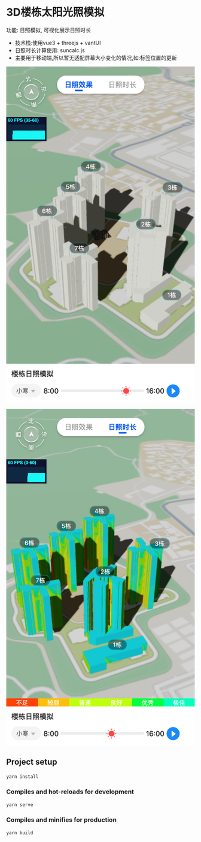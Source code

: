 # 3D楼栋太阳光照模拟
功能: 日照模拟, 可视化展示日照时长

- 技术栈:使用vue3 + threejs + vantUI
- 日照时长计算使用: suncalc.js
- 主要用于移动端,所以暂无适配屏幕大小变化的情况,如:标签位置的更新

![img](public/readme/effect.png)


![img](public/readme/time.png)


## Project setup

```
yarn install
```

### Compiles and hot-reloads for development

```
yarn serve
```

### Compiles and minifies for production

```
yarn build
```
